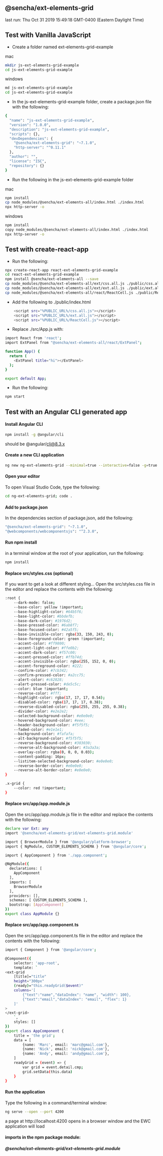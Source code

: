 ## @sencha/ext-elements-grid

last run: Thu Oct 31 2019 15:49:18 GMT-0400 (Eastern Daylight Time)

## Test with Vanilla JavaScript

- Create a folder named ext-elements-grid-example

mac
```sh
mkdir js-ext-elements-grid-example
cd js-ext-elements-grid-example
```

windows
```sh
md js-ext-elements-grid-example
cd js-ext-elements-grid-example
```

- In the js-ext-elements-grid-example folder, create a package.json file with the following:

```sh
{
  "name": "js-ext-elements-grid-example",
  "version": "1.0.0",
  "description": "js-ext-elements-grid-example",
  "scripts": {},
  "devDependencies": {
    "@sencha/ext-elements-grid": "~7.1.0",
    "http-server": "^0.11.1"
  },
  "author": "",
  "license": "ISC",
  "repository": {}
}
```
- Run the following in the js-ext-elements-grid-example folder

mac
```sh
npm install
cp node_modules/@sencha/ext-elements-all/index.html ./index.html
npx http-server -o

```

windows
```sh
npm install
copy node_modules/@sencha/ext-elements-all/index.html ./index.html
npx http-server -o

```

## Test with create-react-app

- Run the following:

```sh
npx create-react-app react-ext-elements-grid-example
cd react-ext-elements-grid-example
npm install @sencha/ext-elements-all --save
cp node_modules/@sencha/ext-elements-all/ext/css.all.js ./public/css.all.js
cp node_modules/@sencha/ext-elements-all/ext/ext.all.js ./public/ext.all.js
cp node_modules/@sencha/ext-elements-all/react/ReactCell.js ./public/ReactCell.js
```

- Add the following to ./public/index.html

```sh
    <script src="%PUBLIC_URL%/css.all.js"></script>
    <script src="%PUBLIC_URL%/ext.all.js"></script>
    <script src="%PUBLIC_URL%/ReactCell.js"></script>
```

- Replace ./src/App.js with:

```sh
import React from 'react';
import ExtPanel from "@sencha/ext-elements-all/react/ExtPanel";

function App() {
  return (
    <ExtPanel title="hi"></ExtPanel>
  );
}

export default App;
```

- Run the following:

```sh
npm start
```


## Test with an Angular CLI generated app

#### Install Angular CLI

```sh
npm install -g @angular/cli
```

should be @angular/cli@8.3.x


#### Create a new  CLI application

```sh
ng new ng-ext-elements-grid --minimal=true --interactive=false -g=true --skipInstall=true
```

#### Open your editor

To open Visual Studio Code, type the following:

```sh
cd ng-ext-elements-grid; code .
```

#### Add to package.json

In the dependencies section of package.json, add the following:

```sh
"@sencha/ext-elements-grid": "~7.1.0",
"@webcomponents/webcomponentsjs": "^2.3.0",
```

#### Run npm install

in a terminal window at the root of your application, run the following:

```sh
npm install
```

#### Replace src/styles.css (optional)

If you want to get a look at different styling...
Open the src/styles.css file in the editor and replace the contents with the following:

```sh
:root {
    --dark-mode: false;
    --base-color: yellow !important;
    --base-highlight-color: #64b5f6;
    --base-light-color: #bbdefb;
    --base-dark-color: #1976d2;
    --base-pressed-color: #6ab8f7;
    --base-focused-color: #42a5f5;
    --base-invisible-color: rgba(33, 150, 243, 0);
    --base-foreground-color: green !important;
    --accent-color: #ff9800;
    --accent-light-color: #ffe0b2;
    --accent-dark-color: #f57c00;
    --accent-pressed-color: #ffb74d;
    --accent-invisible-color: rgba(255, 152, 0, 0);
    --accent-foreground-color: #222;
    --confirm-color: #7cb342;
    --confirm-pressed-color: #a2cc75;
    --alert-color: #c62828;
    --alert-pressed-color: #de5c5c;
    --color: blue !important;
    --reverse-color: #fff;
    --highlight-color: rgba(17, 17, 17, 0.54);
    --disabled-color: rgba(17, 17, 17, 0.38);
    --reverse-disabled-color: rgba(255, 255, 255, 0.38);
    --divider-color: #e2e2e2;
    --selected-background-color: #e0e0e0;
    --hovered-background-color: #eee;
    --header-background-color: #f5f5f5;
    --faded-color: #e1e1e1;
    --background-color: #fafafa;
    --alt-background-color: #f5f5f5;
    --reverse-background-color: #303030;
    --reverse-alt-background-color: #3a3a3a;
    --overlay-color: rgba(0, 0, 0, 0.03);
    --content-padding: 16px;
    --listitem-selected-background-color: #e0e0e0;
    --reverse-border-color: #e0e0e0;
    --reverse-alt-border-color: #e0e0e0;
}

.x-grid {
    --color: red !important;
}
```


#### Replace src/app/app.module.js

Open the src/app/app.module.js file in the editor and replace the contents with the following:

```sh
declare var Ext: any
import '@sencha/ext-elements-grid/ext-elements-grid.module'

import { BrowserModule } from '@angular/platform-browser';
import { NgModule, CUSTOM_ELEMENTS_SCHEMA } from '@angular/core';

import { AppComponent } from './app.component';

@NgModule({
  declarations: [
    AppComponent
  ],
  imports: [
    BrowserModule
  ],
  providers: [],
  schemas: [ CUSTOM_ELEMENTS_SCHEMA ],
  bootstrap: [AppComponent]
})
export class AppModule {}
```

#### Replace src/app/app.component.ts

Open the src/app/app.component.ts file in the editor and replace the contents with the following:

```sh
import { Component } from '@angular/core';

@Component({
    selector: 'app-root',
    template: `
<ext-grid
    [title]="title"
    height="300px"
    (ready)="this.readyGrid($event)"
    columns='[
        {"text":"name","dataIndex": "name", "width": 100},
        {"text":"email","dataIndex": "email", "flex": 1}
    ]'
>
</ext-grid>
    `,
    styles: []
})
export class AppComponent {
    title = 'the grid';
    data = [
        {name: 'Marc', email: 'marc@gmail.com'},
        {name: 'Nick', email: 'nick@gmail.com'},
        {name: 'Andy', email: 'andy@gmail.com'},
    ]
    readyGrid = (event) => {
        var grid = event.detail.cmp;
        grid.setData(this.data)
    }
}

```

#### Run the application

Type the following in a command/terminal window:

```sh
ng serve --open --port 4200
```

a page at http://localhost:4200 opens in a browser window and the EWC application will load

#### imports in the npm package module:
##### @sencha/ext-elements-grid/ext-elements-grid.module

